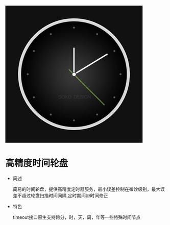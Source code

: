   ![时间表盘](https://github.com/ericyonng/resource/blob/master/frightenstone/timeplate.gif)

# 高精度时间轮盘

* 简述

  简易的时间轮盘，提供高精度定时器服务，最小误差控制在微妙级别，最大误差不超过轮盘扫描时间间隔,定时期间带时间修正
  
 * 特色

     timeout接口原生支持跨分，时，天，周，年等一些特殊时间节点
